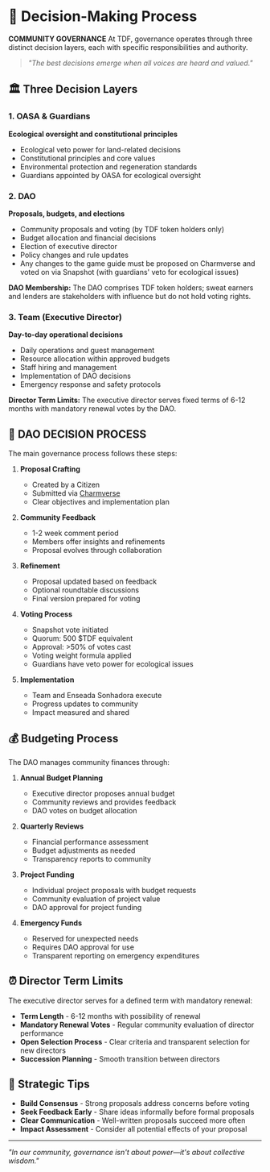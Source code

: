 # 🎲 Decision-Making Process

**COMMUNITY GOVERNANCE** At TDF, governance operates through three distinct decision layers, each with specific responsibilities and authority.

> *"The best decisions emerge when all voices are heard and valued."*

## 🏛️ Three Decision Layers

### 1. OASA & Guardians
**Ecological oversight and constitutional principles**
- Ecological veto power for land-related decisions
- Constitutional principles and core values
- Environmental protection and regeneration standards
- Guardians appointed by OASA for ecological oversight

### 2. DAO
**Proposals, budgets, and elections**
- Community proposals and voting (by TDF token holders only)
- Budget allocation and financial decisions
- Election of executive director
- Policy changes and rule updates
- Any changes to the game guide must be proposed on Charmverse and voted on via Snapshot (with guardians' veto for ecological issues)

**DAO Membership:** The DAO comprises TDF token holders; sweat earners and lenders are stakeholders with influence but do not hold voting rights.

### 3. Team (Executive Director)
**Day-to-day operational decisions**
- Daily operations and guest management
- Resource allocation within approved budgets
- Staff hiring and management
- Implementation of DAO decisions
- Emergency response and safety protocols

**Director Term Limits:** The executive director serves fixed terms of 6-12 months with mandatory renewal votes by the DAO.

## 🔄 DAO DECISION PROCESS

The main governance process follows these steps:

1. **Proposal Crafting**
   - Created by a Citizen
   - Submitted via [Charmverse](https://charmverse.io)
   - Clear objectives and implementation plan

2. **Community Feedback**
   - 1-2 week comment period
   - Members offer insights and refinements
   - Proposal evolves through collaboration

3. **Refinement**
   - Proposal updated based on feedback
   - Optional roundtable discussions
   - Final version prepared for voting

4. **Voting Process**
   - Snapshot vote initiated
   - Quorum: 500 $TDF equivalent
   - Approval: >50% of votes cast
   - Voting weight formula applied
   - Guardians have veto power for ecological issues

5. **Implementation**
   - Team and Enseada Sonhadora execute
   - Progress updates to community
   - Impact measured and shared

## 💰 Budgeting Process

The DAO manages community finances through:

1. **Annual Budget Planning**
   - Executive director proposes annual budget
   - Community reviews and provides feedback
   - DAO votes on budget allocation

2. **Quarterly Reviews**
   - Financial performance assessment
   - Budget adjustments as needed
   - Transparency reports to community

3. **Project Funding**
   - Individual project proposals with budget requests
   - Community evaluation of project value
   - DAO approval for project funding

4. **Emergency Funds**
   - Reserved for unexpected needs
   - Requires DAO approval for use
   - Transparent reporting on emergency expenditures

## ⏰ Director Term Limits

The executive director serves for a defined term with mandatory renewal:

- **Term Length** - 6-12 months with possibility of renewal
- **Mandatory Renewal Votes** - Regular community evaluation of director performance
- **Open Selection Process** - Clear criteria and transparent selection for new directors
- **Succession Planning** - Smooth transition between directors

## 🎯 Strategic Tips

- **Build Consensus** - Strong proposals address concerns before voting
- **Seek Feedback Early** - Share ideas informally before formal proposals
- **Clear Communication** - Well-written proposals succeed more often
- **Impact Assessment** - Consider all potential effects of your proposal

---

*"In our community, governance isn't about power—it's about collective wisdom."*
